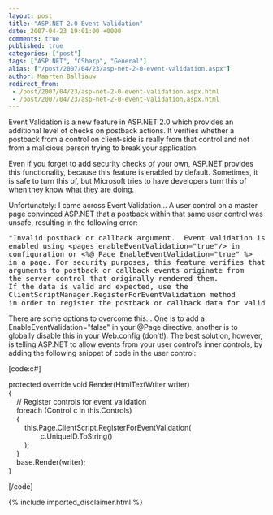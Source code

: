 ```yaml
---
layout: post
title: "ASP.NET 2.0 Event Validation"
date: 2007-04-23 19:01:00 +0000
comments: true
published: true
categories: ["post"]
tags: ["ASP.NET", "CSharp", "General"]
alias: ["/post/2007/04/23/asp-net-2-0-event-validation.aspx"]
author: Maarten Balliauw
redirect_from:
 - /post/2007/04/23/asp-net-2-0-event-validation.aspx.html
 - /post/2007/04/23/asp-net-2-0-event-validation.aspx.html
---
```

<p>
Event Validation is a new feature in ASP.NET 2.0 which provides an additional level of checks on postback actions. It verifies whether a postback from a control on client-side is really from that control and not from a malicious person trying to break your application. 
</p>
<p>
Even if you forget to add security checks of your own, ASP.NET provides this functionality, because this feature is enabled by default. Sometimes, it is safe to turn this of, but Microsoft tries to have developers turn this of when they know what they are doing. 
</p>
<p>
Unfortunately: I came across Event Validation&hellip; A user control on a master page convinced ASP.NET that a postback within that same user control was unsafe, resulting in the following error:
</p>
<pre>
&quot;Invalid postback or callback argument.&nbsp; Event validation is
enabled using &lt;pages enableEventValidation=&quot;true&quot;/&gt; in
configuration or &lt;%@ Page EnableEventValidation=&quot;true&quot; %&gt;
in a page.&nbsp;For security purposes, this feature verifies that
arguments to postback or callback events originate from
the server control that originally rendered them.
If the data is valid and expected, use the
ClientScriptManager.RegisterForEventValidation method
in order to register the postback or callback data for validation.&quot;
</pre>
<p>
There are some options to overcome this&hellip; One is to add a EnableEventValidation=&quot;false&quot; in your @Page directive, another is to globally disable this in your Web.config (don&rsquo;t!). The best solution, however, is telling ASP.NET to allow events from your user control&rsquo;s inner controls, by adding the following snippet of code in the user control:
</p>
<p>
[code:c#]
</p>
<p>
protected override void Render(HtmlTextWriter writer)<br />
{<br />
&nbsp;&nbsp;&nbsp; // Register controls for event validation<br />
&nbsp;&nbsp;&nbsp; foreach (Control c in this.Controls)<br />
&nbsp;&nbsp;&nbsp; {<br />
&nbsp;&nbsp;&nbsp;&nbsp;&nbsp;&nbsp;&nbsp; this.Page.ClientScript.RegisterForEventValidation(<br />
&nbsp;&nbsp;&nbsp;&nbsp;&nbsp;&nbsp;&nbsp; &nbsp;&nbsp;&nbsp;&nbsp;&nbsp;&nbsp;&nbsp; c.UniqueID.ToString()<br />
&nbsp;&nbsp;&nbsp;&nbsp;&nbsp;&nbsp;&nbsp; );<br />
&nbsp;&nbsp;&nbsp; }<br />
&nbsp;&nbsp;&nbsp; base.Render(writer);<br />
}
</p>
<p>
[/code] 
</p>

{% include imported_disclaimer.html %}
